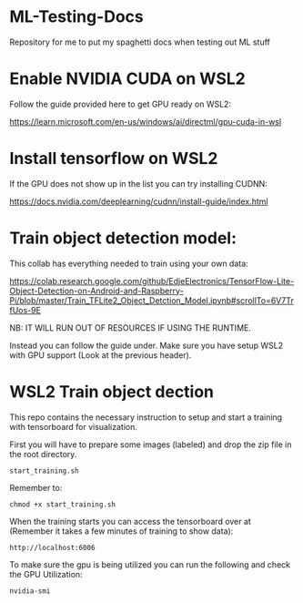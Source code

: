 # ML-Testing-Docs

Repository for me to put my spaghetti docs when testing out ML stuff

# Enable NVIDIA CUDA on WSL2

Follow the guide provided here to get GPU ready on WSL2:

https://learn.microsoft.com/en-us/windows/ai/directml/gpu-cuda-in-wsl

# Install tensorflow on WSL2

If the GPU does not show up in the list you can try installing CUDNN:

https://docs.nvidia.com/deeplearning/cudnn/install-guide/index.html

# Train object detection model:

This collab has everything needed to train using your own data:

https://colab.research.google.com/github/EdjeElectronics/TensorFlow-Lite-Object-Detection-on-Android-and-Raspberry-Pi/blob/master/Train_TFLite2_Object_Detction_Model.ipynb#scrollTo=6V7TrfUos-9E

NB: IT WILL RUN OUT OF RESOURCES IF USING THE RUNTIME.

Instead you can follow the guide under. Make sure you have setup WSL2 with GPU support (Look at the previous header).

# WSL2 Train object dection

This repo contains the necessary instruction to setup and start a training with tensorboard for visualization. 

First you will have to prepare some images (labeled) and drop the zip file in the root directory.

```
start_training.sh
```

Remember to: 

```
chmod +x start_training.sh
```

When the training starts you can access the tensorboard over at (Remember it takes a few minutes of training to show data):

```
http://localhost:6006
```

To make sure the gpu is being utilized you can run the following and check the GPU Utilization:

```
nvidia-smi
```
